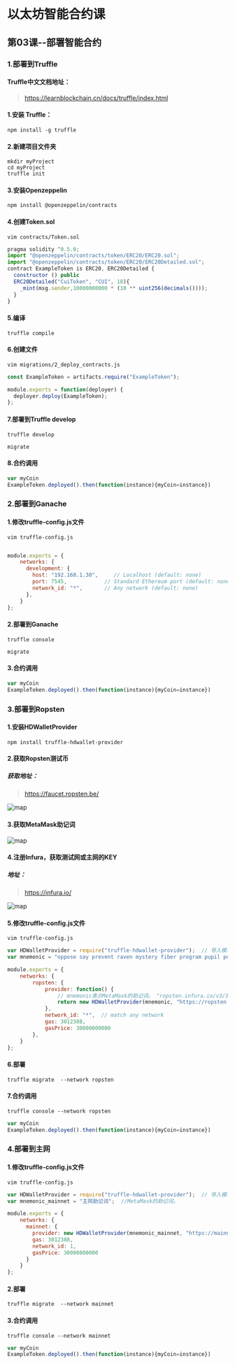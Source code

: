 # 以太坊智能合约课
## 第03课--部署智能合约

### 1.部署到Truffle
#### Truffle中文文档地址：
>https://learnblockchain.cn/docs/truffle/index.html
#### 1.安装 Truffle：
```shell
npm install -g truffle
```
#### 2.新建项目文件夹
```shell
mkdir myProject    
cd myProject
truffle init
```
#### 3.安装Openzeppelin
```shell
npm install @openzeppelin/contracts
```
#### 4.创建Token.sol
```shell
vim contracts/Token.sol
```
```javascript
pragma solidity ^0.5.0;
import "@openzeppelin/contracts/token/ERC20/ERC20.sol";
import "@openzeppelin/contracts/token/ERC20/ERC20Detailed.sol";
contract ExampleToken is ERC20, ERC20Detailed {
  constructor () public
  ERC20Detailed("CuiToken", "CUI", 18){
    _mint(msg.sender,10000000000 * (10 ** uint256(decimals())));
  }
}
```
#### 5.编译
```shell
truffle compile
```
#### 6.创建文件
```shell
vim migrations/2_deploy_contracts.js
```
```javascript
const ExampleToken = artifacts.require("ExampleToken");

module.exports = function(deployer) {
  deployer.deploy(ExampleToken);
};
```
#### 7.部署到Truffle develop
```shell
truffle develop
```
```shell
migrate
```
#### 8.合约调用
```javascript
var myCoin
ExampleToken.deployed().then(function(instance){myCoin=instance})
```

### 2.部署到Ganache
#### 1.修改truffle-config.js文件
```shell
vim truffle-config.js
```
```javascript

module.exports = {
  	networks: {
      development: {
        host: "192.168.1.30",     // Localhost (default: none)
        port: 7545,            // Standard Ethereum port (default: none)
        network_id: "*",       // Any network (default: none)
      },
    }
};
```

#### 2.部署到Ganache
```shell
truffle console
```
```shell
migrate
```
#### 3.合约调用
```javascript
var myCoin
ExampleToken.deployed().then(function(instance){myCoin=instance})
```



### 3.部署到Ropsten
#### 1.安装HDWalletProvider
```shell
npm install truffle-hdwallet-provider
```
#### 2.获取Ropsten测试币
##### 获取地址：
>https://faucet.ropsten.be/

![map](https://github.com/Fankouzu/smart-contact/raw/master/Solidity%20Lesson%2003/faucet.jpg)
#### 3.获取MetaMask助记词
![map](https://github.com/Fankouzu/smart-contact/raw/master/Solidity%20Lesson%2003/metamask.jpg)
#### 4.注册Infura，获取测试网或主网的KEY
##### 地址：
>https://infura.io/

![map](https://github.com/Fankouzu/smart-contact/raw/master/Solidity%20Lesson%2003/infura.jpg)
#### 5.修改truffle-config.js文件
```shell
vim truffle-config.js
```
```javascript
var HDWalletProvider = require("truffle-hdwallet-provider");  // 导入模块
var mnemonic = "oppose say prevent raven mystery fiber program pupil poverty else pill enact";  //MetaMask的助记词。

module.exports = {
  	networks: {
        ropsten: {
            provider: function() {
                // mnemonic表示MetaMask的助记词。 "ropsten.infura.io/v3/33..."表示Infura上的项目id
                return new HDWalletProvider(mnemonic, "https://ropsten.infura.io/v3/e1bb25c2b20b4b5383517028056c89a3", 1);   // 0表示第二个账户(从0开始)
            },
            network_id: "*",  // match any network
            gas: 3012388,
            gasPrice: 30000000000
        },
  	}
};
```

#### 6.部署
```shell
truffle migrate  --network ropsten
```
#### 7.合约调用
```shell
truffle console --network ropsten
```
```javascript
var myCoin
ExampleToken.deployed().then(function(instance){myCoin=instance})
```



### 4.部署到主网
#### 1.修改truffle-config.js文件
```shell
vim truffle-config.js
```
```javascript
var HDWalletProvider = require("truffle-hdwallet-provider");  // 导入模块
var mnemonic_mainnet = "主网助记词";  //MetaMask的助记词。

module.exports = {
  	networks: {
      mainnet: {
        provider: new HDWalletProvider(mnemonic_mainnet, "https://mainnet.infura.io/e1bb25c2b20b4b5383517028056c89a3"),
        gas: 3012388,
        network_id: 1,
        gasPrice: 30000000000
      }
  	}
};
```
#### 2.部署
```shell
truffle migrate  --network mainnet
```
#### 3.合约调用
```shell
truffle console --network mainnet
```
```javascript
var myCoin
ExampleToken.deployed().then(function(instance){myCoin=instance})
```
